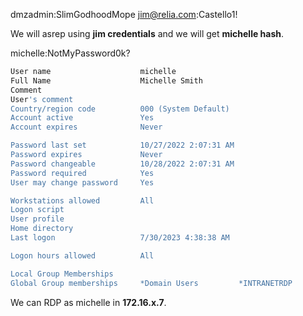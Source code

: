 dmzadmin:SlimGodhoodMope
jim@relia.com:Castello1!

We will asrep using **jim credentials** and we will get **michelle hash**.

michelle:NotMyPassword0k?

```sh
User name                    michelle
Full Name                    Michelle Smith
Comment                      
User's comment               
Country/region code          000 (System Default)
Account active               Yes
Account expires              Never

Password last set            10/27/2022 2:07:31 AM
Password expires             Never
Password changeable          10/28/2022 2:07:31 AM
Password required            Yes
User may change password     Yes

Workstations allowed         All
Logon script                 
User profile                 
Home directory               
Last logon                   7/30/2023 4:38:38 AM

Logon hours allowed          All

Local Group Memberships      
Global Group memberships     *Domain Users         *INTRANETRDP
```

We can RDP as michelle in **172.16.x.7**.